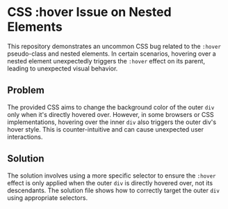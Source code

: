 # CSS :hover Issue on Nested Elements

This repository demonstrates an uncommon CSS bug related to the `:hover` pseudo-class and nested elements.  In certain scenarios, hovering over a nested element unexpectedly triggers the `:hover` effect on its parent, leading to unexpected visual behavior.

## Problem

The provided CSS aims to change the background color of the outer `div` only when it's directly hovered over.  However, in some browsers or CSS implementations, hovering over the inner `div` also triggers the outer div's hover style. This is counter-intuitive and can cause unexpected user interactions.

## Solution

The solution involves using a more specific selector to ensure the `:hover` effect is only applied when the outer `div` is directly hovered over, not its descendants.  The solution file shows how to correctly target the outer `div` using appropriate selectors.